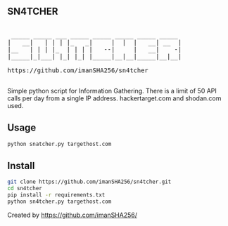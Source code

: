 ## SN4TCHER

<pre>

 _____ _____ ___ _____ _____ _____ _____ _____ 
|   __|   | | | |_   _|     |  |  |   __| __  |
|__   | | | |_  | | | |   --|     |   __|    -|
|_____|_|___| |_| |_| |_____|__|__|_____|__|__|
                                               
https://github.com/imanSHA256/sn4tcher

</pre>
Simple python script for Information Gathering.
There is a limit of 50 API calls per day from a single IP address.
hackertarget.com and shodan.com used.

  
## Usage
```bash
python snatcher.py targethost.com
```

##  Install 
```bash
git clone https://github.com/imanSHA256/sn4tcher.git 
cd sn4tcher
pip install -r requirements.txt
python sn4tcher.py targethost.com
```

Created by https://github.com/imanSHA256/
